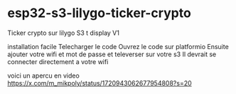 # esp32-s3-lilygo-ticker-crypto
Ticker crypto sur lilygo S3 t display V1

installation facile
Telecharger le code 
Ouvrez le code sur platformio 
Ensuite ajouter votre wifi et mot de passe et televerser sur votre s3
Il devrait se connecter directement a votre wifi 


voici un apercu en video https://x.com/m_mikpoly/status/1720943062677954808?s=20
